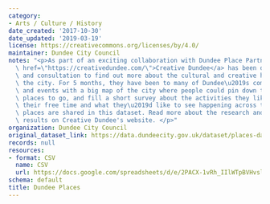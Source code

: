 ```yaml
---
category:
- Arts / Culture / History
date_created: '2017-10-30'
date_updated: '2019-03-19'
license: https://creativecommons.org/licenses/by/4.0/
maintainer: Dundee City Council
notes: "<p>As part of an exciting collaboration with Dundee Place Partnership, <a\
  \ href=\"https://creativedundee.com/\">Creative Dundee</a> has been doing some research\
  \ and consultation to find out more about the cultural and creative happenings across\
  \ the city. For 5 months, they have been to many of Dundee\u2019s community hubs\
  \ and events with a big map of the city where people could pin down their favourite\
  \ places to go, and fill a short survey about the activities they like doing in\
  \ their free time and what they\u2019d like to see happening across the city. The\
  \ places are shared in this dataset. Read more about the research and see other\
  \ results on Creative Dundee's website. </p>"
organization: Dundee City Council
original_dataset_link: https://data.dundeecity.gov.uk/dataset/places-database
records: null
resources:
- format: CSV
  name: CSV
  url: https://docs.google.com/spreadsheets/d/e/2PACX-1vRh_IIlWTpBVHvsln6J6ynyy8iTCnLVdJ3eDIgpJj66oJgMQOWmzhQedLZ0Hq9RsYwwPiICOfYsD9tg/pub?gid=1914242938&single=true&output=csv
schema: default
title: Dundee Places
---
```

